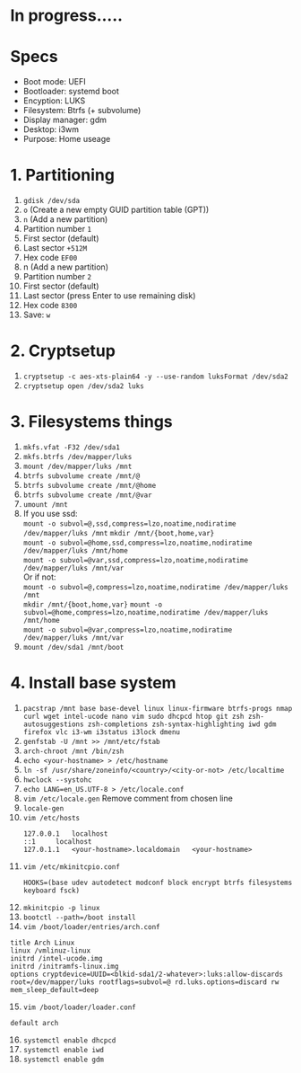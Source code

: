 # In progress.....
# Specs
- Boot mode: UEFI
- Bootloader: systemd boot
- Encyption: LUKS
- Filesystem: Btrfs (+ subvolume)
- Display manager: gdm
- Desktop: i3wm
- Purpose: Home useage

# 1. Partitioning
1. `gdisk /dev/sda`
2. `o` (Create a new empty GUID partition table (GPT))
3. `n` (Add a new partition)
  1. Partition number `1`
  2. First sector (default)
  3. Last sector `+512M`
  4. Hex code `EF00`
4. n (Add a new partition)
  1. Partition number `2`
  2. First sector (default)
  3. Last sector (press Enter to use remaining disk)
  4. Hex code `8300`
5. Save: `w`

# 2. Cryptsetup
1. `cryptsetup -c aes-xts-plain64 -y --use-random luksFormat /dev/sda2`
2. `cryptsetup open /dev/sda2 luks`

# 3. Filesystems things
1. `mkfs.vfat -F32 /dev/sda1`
2. `mkfs.btrfs /dev/mapper/luks`
3. `mount /dev/mapper/luks /mnt`
4. `btrfs subvolume create /mnt/@`
5. `btrfs subvolume create /mnt/@home`
6. `btrfs subvolume create /mnt/@var`
7. `umount /mnt`
8. If you use ssd:  
  `mount -o subvol=@,ssd,compress=lzo,noatime,nodiratime /dev/mapper/luks /mnt` 
  `mkdir /mnt/{boot,home,var}`  
  `mount -o subvol=@home,ssd,compress=lzo,noatime,nodiratime /dev/mapper/luks /mnt/home`  
  `mount -o subvol=@var,ssd,compress=lzo,noatime,nodiratime /dev/mapper/luks /mnt/var`  
   Or if not:  
  `mount -o subvol=@,compress=lzo,noatime,nodiratime /dev/mapper/luks /mnt`  
  `mkdir /mnt/{boot,home,var}`
  `mount -o subvol=@home,compress=lzo,noatime,nodiratime /dev/mapper/luks /mnt/home`   
  `mount -o subvol=@var,compress=lzo,noatime,nodiratime /dev/mapper/luks /mnt/var`   
9. `mount /dev/sda1 /mnt/boot`

# 4. Install base system
1. `pacstrap /mnt base base-devel linux linux-firmware btrfs-progs nmap curl wget intel-ucode nano vim sudo dhcpcd htop git zsh zsh-autosuggestions zsh-completions zsh-syntax-highlighting iwd gdm firefox vlc i3-wm i3status i3lock dmenu`
2. `genfstab -U /mnt >> /mnt/etc/fstab`
3. `arch-chroot /mnt /bin/zsh`
4. `echo <your-hostname> > /etc/hostname`
5. `ln -sf /usr/share/zoneinfo/<country>/<city-or-not> /etc/localtime`
6. `hwclock --systohc`
7. `echo LANG=en_US.UTF-8 > /etc/locale.conf`
8. `vim /etc/locale.gen` Remove comment from chosen line
9. `locale-gen`
10. `vim /etc/hosts`
    ```
    127.0.0.1   localhost  
    ::1     localhost  
    127.0.1.1   <your-hostname>.localdomain   <your-hostname>  
    ```
11. `vim /etc/mkinitcpio.conf`  
    ``` # Add encrypt and btrfs hooks before filesystems
    HOOKS=(base udev autodetect modconf block encrypt btrfs filesystems keyboard fsck) 
    ```
12. `mkinitcpio -p linux`
13. `bootctl --path=/boot install`
14. `vim /boot/loader/entries/arch.conf`
```
title Arch Linux
linux /vmlinuz-linux
initrd /intel-ucode.img
initrd /initramfs-linux.img
options cryptdevice=UUID=<blkid-sda1/2-whatever>:luks:allow-discards root=/dev/mapper/luks rootflags=subvol=@ rd.luks.options=discard rw mem_sleep_default=deep
```
15. `vim /boot/loader/loader.conf`
```
default arch
```
16. `systemctl enable dhcpcd`
17. `systemctl enable iwd`
18. `systemctl enable gdm`


